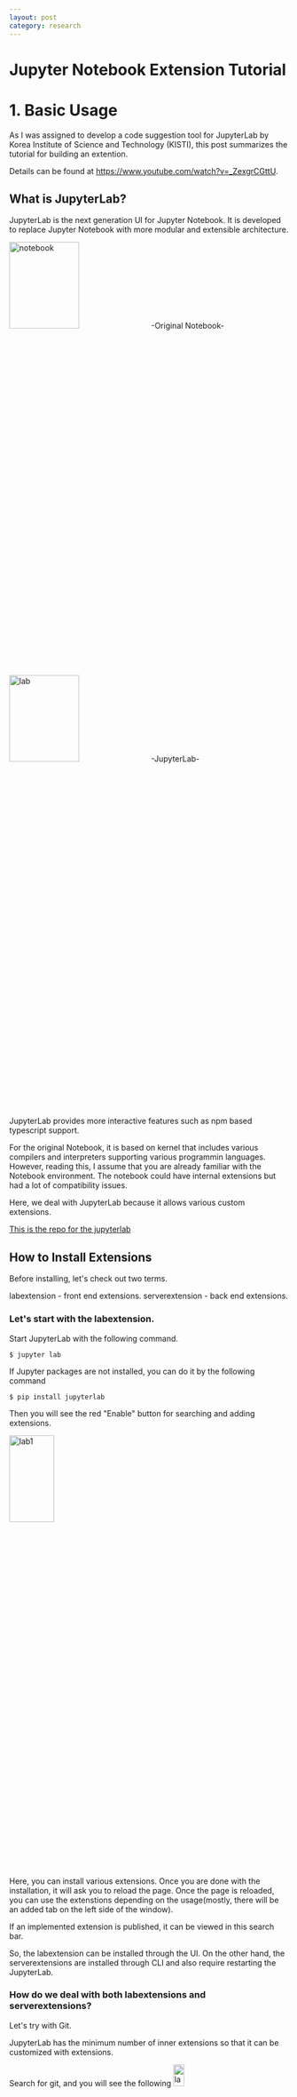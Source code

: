 ```yaml
---
layout: post
category: research
---
```


# Jupyter Notebook Extension Tutorial
# 1. Basic Usage

As I was assigned to develop a code suggestion tool for JupyterLab by Korea Institute of Science and Technology (KISTI), this post summarizes the tutorial for building an extention.

Details can be found at <a href="https://www.youtube.com/watch?v=_ZexgrCGttU">https://www.youtube.com/watch?v=_ZexgrCGttU</a>.

## What is JupyterLab?


JupyterLab is the next generation UI for Jupyter Notebook.
It is developed to replace Jupyter Notebook with more modular and extensible architecture.

<img src="{{site.url}}/assets/images/research/notebook.png" width="50%" height="20%" alt="notebook">
-Original Notebook-
<img src="{{site.url}}/assets/images/research/lab.png" width="50%" height="20%" alt="lab">
-JupyterLab-

JupyterLab provides more interactive features such as npm based typescript support.

For the original Notebook, it is based on kernel that includes various compilers and interpreters supporting various programmin languages. However, reading this, I assume that you are already familiar with the Notebook environment. The notebook could have internal extensions but had a lot of compatibility issues.

Here, we deal with JupyterLab because it allows various custom extensions.

<a href="https://github.com/jupyterlab/jupyterlab">This is the repo for the jupyterlab</a>

## How to Install Extensions

Before installing, let's check out two terms.

labextension - front end extensions.
serverextension - back end extensions.

### Let's start with the labextension.

Start JupyterLab with the following command.

`$ jupyter lab`

If Jupyter packages are not installed, you can do it by the following command

`$ pip install jupyterlab`


Then you will see the red "Enable" button for searching and adding extensions.

<img src="{{site.url}}/assets/images/research/searchEx1.png" width="40%" height="20%" alt="lab1">

Here, you can install various extensions.
Once you are done with the installation, it will ask you to reload the page. Once the page is reloaded, you can use the extenstions depending on the usage(mostly, there will be an added tab on the left side of the window).

If an implemented extension is published, it can be viewed in this search bar.

So, the labextension can be installed through the UI.
On the other hand, the serverextensions are installed through CLI and also require restarting the JupyterLab.


### How do we deal with both labextensions and serverextensions?

Let's try with Git.

JupyterLab has the minimum number of inner extensions so that it can be customized with extensions.

Search for git, and you will see the following
<img src="{{site.url}}/assets/images/research/searchEx2.png" width="20%" height="10%" alt="lab2">

If you press install button, you will see the following alert window.
<img src="{{site.url}}/assets/images/research/searchEx3.png" width="1000px" height="200px" alt="lab3">

This means that the back end extension is not installed.

Follow the instructied commands

```
$ pip install jupyterlab-git
$ conda install -c conda-forge jupyterlab-git
```
If you haven't already installed conda, please visit <a href="https://docs.conda.io/projects/conda/en/latest/user-guide/install/index.html">https://docs.conda.io/projects/conda/en/latest/user-guide/install/index.html</a> to find out detailed instructions.

Also, don't forget to switch your virtual environment if necessary.

On a successful installation, you will see the following output on console.

<img src="{{site.url}}/assets/images/research/searchEx4.png" width="900px" height="200px" alt="lab4">

To pick it up the changes made, turn off the running lab and use the following command additionally.

`$ jupyter lab build`

Then, run it back on by

`$ jupyter lab`

<img src="{{site.url}}/assets/images/research/searchEx5.png" width="30%" height="30%" alt="lab5">

Then, Tada. You have Git interface installed on your JupyterLab.
